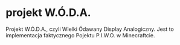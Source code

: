 # projekt W.Ó.D.A.
Projekt W.Ó.D.A., czyli Wielki Ódawany Display Analogiczny. Jest to implementacja faktycznego Pojektu P.I.W.O. w Minecraftcie.
